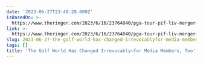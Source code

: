 ```yaml
---
date: '2023-06-27T23:48:28.000Z'
isBasedOn: >-
  https://www.theringer.com/2023/6/16/23764040/pga-tour-pif-liv-merger-golf-media-us-open-lacc?utm_source=pocket-newtab
link: >-
  https://www.theringer.com/2023/6/16/23764040/pga-tour-pif-liv-merger-golf-media-us-open-lacc?utm_source=pocket-newtab
slug: 2023-06-27-the-golf-world-has-changed-irrevocablyfor-media-members-too
tags: []
title: 'The Golf World Has Changed Irrevocably—for Media Members, Too'
---
```


